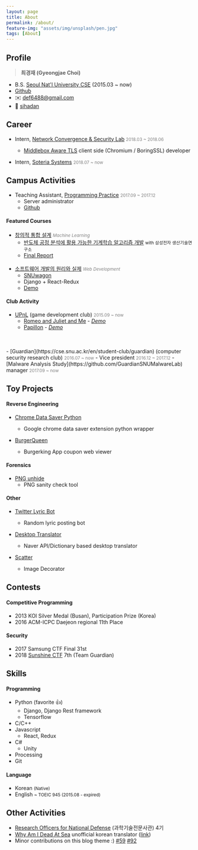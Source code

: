 ```yaml
---
layout: page
title: About
permalink: /about/
feature-img: "assets/img/unsplash/pen.jpg"
tags: [About]
---
```


## Profile

> __최경재 (Gyeongjae Choi)__
- B.S. [Seoul Nat'l University CSE](https://cse.snu.ac.kr/en) (2015.03 ~ now)
- [Github](https://github.com/ryanking13)
- ✉️ def6488@gmail.com
- 💬 [sihadan](https://www.slideshare.net/sihadan)

## Career

- Intern, [Network Convergence & Security Lab](http://mmlab.snu.ac.kr/) <span style="color:grey"><small>2018.03 ~ 2018.06</small></span>
	- [Middlebox Aware TLS](https://github.com/hw5773/matls) client side (Chromium / BoringSSL) developer

- Intern, [Soteria Systems](http://soteriasystemsllc.com) <span style="color:grey"><small>2018.07 ~ now</small></span>

## Campus Activities


- Teaching Assistant, [Programming Practice](http://mrl.snu.ac.kr/courses/CourseProgrammingPractice/PP_2017fall.htm)  <span style="color:grey"><small>2017.09 ~ 2017.12</small></span>
	- Server administrator
	- [Github](https://github.com/ryanking13/2017f-PP-solution)


#### Featured Courses

- [창의적 통합 설계](http://dcslab.snu.ac.kr/courses/2017s/project/) <span style="color:grey"><small>_Machine Learning_</small></span>
	- [반도체 공정 분석에 활용 가능한 기계학습 알고리즘 개발](https://github.com/ryanking13/sensor-anomaly-detection) <small>with 삼성전자 생산기술연구소</small>
	- [Final Report](https://drive.google.com/file/d/0B_7q1ARHbNOsajY1Z1c4eWlDT2c/view)
<br /><br />
- [소프트웨어 개발의 원리와 실제](https://github.com/snu-sf-class/swpp201801) <span style="color:grey"><small>_Web Development_</small></span>
	- [SNUwagon](https://github.com/SNUWagon)
	- Django + React-Redux
	- [Demo](https://youtu.be/v5Ibj2jYNFw)

#### Club Activity

- [UPnL](https://cse.snu.ac.kr/en/student-club/upnl-0) (game development club) <span style="color:grey"><small>2015.09 ~ now</small></span>
	- [Romeo and Juliet and Me](https://github.com/ryanking13/romeo-juliet-me) - [_Demo_](https://www.youtube.com/watch?v=2J083-kDJTk)
	- [Papillon](https://github.com/MKRoughDiamond/papillon)  - [_Demo_](https://youtu.be/tkc113lpk5w)
<br />
<br />
- [Guardian](https://cse.snu.ac.kr/en/student-club/guardian) (computer security research club) <span style="color:grey"><small>2016.07 ~ now</small></span>
	- Vice president <span style="color:grey"><small>2016.12 ~ 2017.12</small></span>
	- [Malware Analysis Study](https://github.com/GuardianSNUMalwareLab) manager <span style="color:grey"><small>2017.09 ~ now</small></span>

## Toy Projects

#### Reverse Engineering

- [Chrome Data Saver  Python](https://github.com/ryanking13/chrome-data-saver-python)
  - Google chrome data saver extension python wrapper

- [BurgerQueen](https://ryanking13.github.io/burgerqueen)
  - Burgerking App coupon web viewer

#### Forensics

- [PNG unhide](https://github.com/ryanking13/png-unhide)
  - PNG sanity check tool

#### Other

- [Twitter Lyric Bot](https://github.com/ryanking13/twitter-lyric-bot)
  - Random lyric posting bot

- [Desktop Translator](https://github.com/ryanking13/simple-windows-translator)
  - Naver API/Dictionary based desktop translator

- [Scatter](https://github.com/ryanking13/scatter)
  - Image Decorator

## Contests

#### Competitive Programming

- 2013 KOI Silver Medal (Busan), Participation Prize (Korea)
- 2016 ACM-ICPC Daejeon regional 11th Place

#### Security

- 2017 Samsung CTF Final 31st
- 2018 [Sunshine CTF](https://sunshinectf.org/scoreboard) 7th (Team Guardian)

## Skills

#### Programming

- Python (favorite 👍)
	- Django, Django Rest framework
	- Tensorflow
- C/C++
- Javascript
  - React, Redux
- C#
  - Unity
- Processing
- Git

#### Language

- Korean <small>(Native)</small>
- English <small>~ TOEIC 945 (2015.08 - expired)</small>

## Other Activities

- [Research Officers for National Defense](http://rond.or.kr) (과학기술전문사관) 4기
- [Why Am I Dead At Sea](http://www.whyamideadatsea.com/) unofficial korean translator ([link](https://github.com/ryanking13/WAIDAS))
- Minor contributions on this blog theme :) [#59](https://github.com/Sylhare/Type-on-Strap/pull/59) [#92](https://github.com/Sylhare/Type-on-Strap/issues/92)
